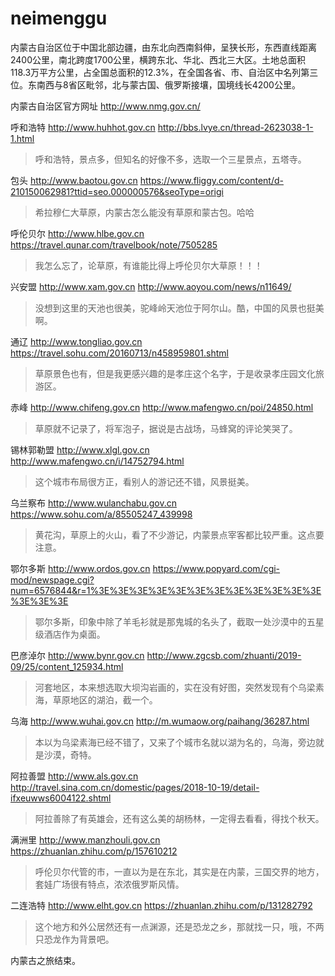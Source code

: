 # neimenggu

内蒙古自治区位于中国北部边疆，由东北向西南斜伸，呈狭长形，东西直线距离2400公里，南北跨度1700公里，横跨东北、华北、西北三大区。土地总面积118.3万平方公里，占全国总面积的12.3%，在全国各省、市、自治区中名列第三位。东南西与8省区毗邻，北与蒙古国、俄罗斯接壤，国境线长4200公里。

内蒙古自治区官方网址 http://www.nmg.gov.cn/

呼和浩特 http://www.huhhot.gov.cn
http://bbs.lvye.cn/thread-2623038-1-1.html

> 呼和浩特，景点多，但知名的好像不多，选取一个三星景点，五塔寺。

包头 http://www.baotou.gov.cn
https://www.fliggy.com/content/d-210150062981?ttid=seo.000000576&seoType=origi

> 希拉穆仁大草原，内蒙古怎么能没有草原和蒙古包。哈哈

呼伦贝尔 http://www.hlbe.gov.cn
https://travel.qunar.com/travelbook/note/7505285

> 我怎么忘了，论草原，有谁能比得上呼伦贝尔大草原！！！

兴安盟 http://www.xam.gov.cn
http://www.aoyou.com/news/n11649/

> 没想到这里的天池也很美，驼峰岭天池位于阿尔山。酷，中国的风景也挺美啊。

通辽 http://www.tongliao.gov.cn
https://travel.sohu.com/20160713/n458959801.shtml

> 草原景色也有，但是我更感兴趣的是孝庄这个名字，于是收录孝庄园文化旅游区。

赤峰 http://www.chifeng.gov.cn
http://www.mafengwo.cn/poi/24850.html

> 草原就不记录了，将军泡子，据说是古战场，马蜂窝的评论笑哭了。

锡林郭勒盟 http://www.xlgl.gov.cn
http://www.mafengwo.cn/i/14752794.html

> 这个城市布局很方正，看别人的游记还不错，风景挺美。

乌兰察布 http://www.wulanchabu.gov.cn
https://www.sohu.com/a/85505247_439998

> 黄花沟，草原上的火山，看了不少游记，内蒙景点宰客都比较严重。这点要注意。

鄂尔多斯 http://www.ordos.gov.cn
https://www.popyard.com/cgi-mod/newspage.cgi?num=6576844&r=1%3E%3E%3E%3E%3E%3E%3E%3E%3E%3E%3E%3E%3E%3E%3E

> 鄂尔多斯，印象中除了羊毛衫就是那鬼城的名头了，截取一处沙漠中的五星级酒店作为桌面。

巴彦淖尔 http://www.bynr.gov.cn
http://www.zgcsb.com/zhuanti/2019-09/25/content_125934.html

> 河套地区，本来想选取大坝沟岩画的，实在没有好图，突然发现有个乌梁素海，草原地区的湖泊，截一个。

乌海 http://www.wuhai.gov.cn
http://m.wumaow.org/paihang/36287.html

> 本以为乌梁素海已经不错了，又来了个城市名就以湖为名的，乌海，旁边就是沙漠，奇特。

阿拉善盟 http://www.als.gov.cn
http://travel.sina.com.cn/domestic/pages/2018-10-19/detail-ifxeuwws6004122.shtml

> 阿拉善除了有英雄会，还有这么美的胡杨林，一定得去看看，得找个秋天。

满洲里 http://www.manzhouli.gov.cn
https://zhuanlan.zhihu.com/p/157610212

> 呼伦贝尔代管的市，一直以为是在东北，其实是在内蒙，三国交界的地方，套娃广场很有特点，浓浓俄罗斯风情。

二连浩特 http://www.elht.gov.cn
https://zhuanlan.zhihu.com/p/131282792

> 这个地方和外公居然还有一点渊源，还是恐龙之乡，那就找一只，哦，不两只恐龙作为背景吧。

内蒙古之旅结束。
